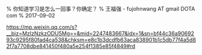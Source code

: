 % 你知道学习是怎么一回事？你确定？
% 王福强 - fujohnwang AT gmail DOTA com
% 2017-09-02

<https://mp.weixin.qq.com/s?__biz=MzIzNzkzODU5Mg==&mid=2247483667&idx=1&sn=bf44c36a9069293c9295f80fad4ca538&chksm=e8c1b3dcdfb63aca838901b1c5db77f4a5d82f7a7708dbe841450f480a5e254f1385e85f4849#rd>

